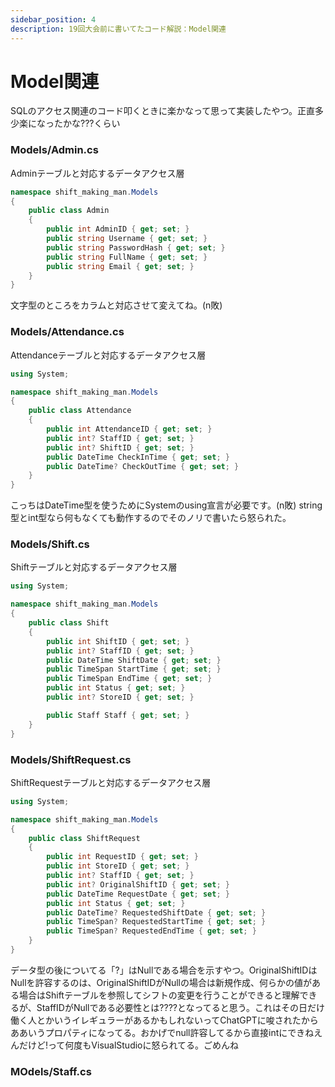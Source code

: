 ```yaml
---
sidebar_position: 4
description: 19回大会前に書いてたコード解説：Model関連
---
```

# Model関連
SQLのアクセス関連のコード叩くときに楽かなって思って実装したやつ。正直多少楽になったかな???くらい

### Models/Admin.cs
Adminテーブルと対応するデータアクセス層
```csharp
namespace shift_making_man.Models
{
    public class Admin
    {
        public int AdminID { get; set; }
        public string Username { get; set; }
        public string PasswordHash { get; set; }
        public string FullName { get; set; }
        public string Email { get; set; }
    }
}
```
文字型のところをカラムと対応させて変えてね。(n敗)

### Models/Attendance.cs
Attendanceテーブルと対応するデータアクセス層
```csharp
using System;

namespace shift_making_man.Models
{
    public class Attendance
    {
        public int AttendanceID { get; set; }
        public int? StaffID { get; set; } 
        public int? ShiftID { get; set; }
        public DateTime CheckInTime { get; set; }
        public DateTime? CheckOutTime { get; set; }
    }
}

```
こっちはDateTime型を使うためにSystemのusing宣言が必要です。(n敗)
string型とint型なら何もなくても動作するのでそのノリで書いたら怒られた。

### Models/Shift.cs
Shiftテーブルと対応するデータアクセス層
```csharp
using System;

namespace shift_making_man.Models
{
    public class Shift
    {
        public int ShiftID { get; set; }
        public int? StaffID { get; set; }
        public DateTime ShiftDate { get; set; }
        public TimeSpan StartTime { get; set; }
        public TimeSpan EndTime { get; set; }
        public int Status { get; set; }
        public int? StoreID { get; set; }

        public Staff Staff { get; set; }
    }
}
```
### Models/ShiftRequest.cs
ShiftRequestテーブルと対応するデータアクセス層
```csharp
using System;

namespace shift_making_man.Models
{
    public class ShiftRequest
    {
        public int RequestID { get; set; }
        public int StoreID { get; set; }
        public int? StaffID { get; set; }
        public int? OriginalShiftID { get; set; }
        public DateTime RequestDate { get; set; }
        public int Status { get; set; } 
        public DateTime? RequestedShiftDate { get; set; }
        public TimeSpan? RequestedStartTime { get; set; }
        public TimeSpan? RequestedEndTime { get; set; }
    }
}

```

データ型の後についてる「?」はNullである場合を示すやつ。OriginalShiftIDはNullを許容するのは、OriginalShiftIDがNullの場合は新規作成、何らかの値がある場合はShiftテーブルを参照してシフトの変更を行うことができると理解できるが、StaffIDがNullである必要性とは????となってると思う。これはその日だけ働く人とかいうイレギュラーがあるかもしれないってChatGPTに唆されたからああいうプロパティになってる。おかげでnull許容してるから直接intにできねえんだけど!って何度もVisualStudioに怒られてる。ごめんね

### MOdels/Staff.cs